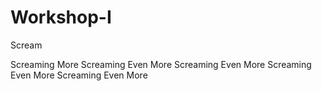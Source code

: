 # Workshop-I


Scream 

Screaming More 
Screaming Even More 
Screaming Even More 
Screaming Even More Screaming Even More 